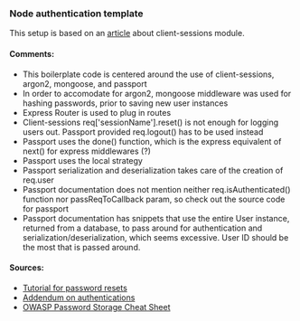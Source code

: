 ### Node authentication template
This setup is based on an [article](https://hacks.mozilla.org/2012/12/using-secure-client-side-sessions-to-build-simple-and-scalable-node-js-applications-a-node-js-holiday-season-part-3/) about client-sessions module.


#### Comments:
* This boilerplate code is centered around the use of client-sessions, argon2, mongoose, and passport
* In order to accomodate for argon2, mongoose middleware was used for hashing passwords, prior to saving new user instances
* Express Router is used to plug in routes
* Client-sessions req['sessionName'].reset() is not enough for logging users out. Passport provided req.logout() has to be used instead
* Passport uses the done() function, which is the express equivalent of next() for express middlewares (?)
* Passport uses the local strategy
* Passport serialization and deserialization takes care of the creation of req.user
* Passport documentation does not mention neither req.isAuthenticated() function nor passReqToCallback param, so check out the source code for passport  
* Passport documentation has snippets that use the entire User instance, returned from a database, to pass around for authentication and serialization/deserialization, which seems excessive. User ID should be the most that is passed around.  



#### Sources:
* [Tutorial for password resets](http://sahatyalkabov.com/how-to-implement-password-reset-in-nodejs/)
* [Addendum on authentications](https://hackernoon.com/your-node-js-authentication-tutorial-is-wrong-f1a3bf831a46)
* [OWASP Password Storage Cheat Sheet](https://www.owasp.org/index.php/Password_Storage_Cheat_Sheet)
